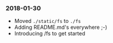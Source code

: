 ### 2018-01-30
- Moved `./static/fs` to `./fs`
- Adding README.md's everywhere ;-)
- Introducing /fs to get started